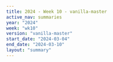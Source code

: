 ```yaml
---
title: 2024 - Week 10 - vanilla-master
active_nav: summaries
year: "2024"
week: "wk10"
version: "vanilla-master"
start_date: "2024-03-04"
end_date: "2024-03-10"
layout: "summary"
---
```

